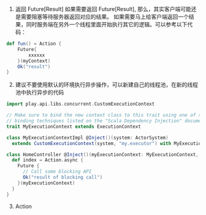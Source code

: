 1. 返回 Future[Result]
如果需要返回 Future[Result], 那么，其实客户端可能还是需要阻塞等待服务器返回对应的结果。
如果需要马上给客户端返回一个结果，同时服务端在另外一个线程里面开始执行其它的逻辑。可以参考以下代码：
```scala
def fun() = Action {
	Future{
		xxxxxx
	}(myContext)
	Ok("result")
}
```
2. 建议不要使用默认的环境执行异步操作，可以新建自己的线程池，在新的线程池中执行异步的代码
```scala
import play.api.libs.concurrent.CustomExecutionContext

// Make sure to bind the new context class to this trait using one of the custom
// binding techniques listed on the "Scala Dependency Injection" documentation page
trait MyExecutionContext extends ExecutionContext

class MyExecutionContextImpl @Inject()(system: ActorSystem)
  extends CustomExecutionContext(system, "my.executor") with MyExecutionContext

class HomeController @Inject()(myExecutionContext: MyExecutionContext, val cc: ControllerComponents) extends AbstractController(cc) {
  def index = Action.async {
    Future {
      // Call some blocking API
      Ok("result of blocking call")
    }(myExecutionContext)
  }
}
```
3. Action 
